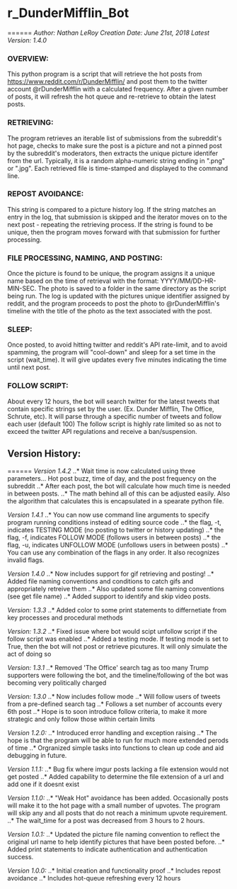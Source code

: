 # r_DunderMifflin_Bot
======
*Author: Nathan LeRoy*
*Creation Date: June 21st, 2018*
*Latest Version: 1.4.0*


### OVERVIEW:
This python program is a script that will retrieve the hot posts from https://www.reddit.com/r/DunderMifflin/ and post them to the twitter account @rDunderMifflin with a calculated frequency. After a given number of posts, it will refresh the hot queue and re-retrieve to obtain the latest posts.

### RETRIEVING:
The program retrieves an iterable list of submissions from the subreddit's hot page, checks to make sure the post is a picture and not a pinned post by the subreddit's moderators, then extracts the unique picture identifer from the url. Typically, it is a random alpha-numeric string ending in ".png" or ".jpg". Each retrieved file is time-stamped and displayed to the command line.

### REPOST AVOIDANCE:
This string is compared to a picture history log. If the string matches an entry in the log, that submission is skipped and the iterator moves on to the next post - repeating the retrieving process. If the string is found to be unique, then the program moves forward with that submission for further processing.


### FILE PROCESSING, NAMING, AND POSTING:
Once the picture is found to be unique, the program assigns it a unique name based on the time of retrieval with the format:
YYYY/MM/DD-HR-MIN-SEC. The photo is saved to a folder in the same directory as the script being run. The log is updated with the pictures unique identifier assigned by reddit, and the program proceeds to post the photo to @rDunderMifflin's timeline with the title of the photo as the text associated with the post.

### SLEEP:
Once posted, to avoid hitting twitter and reddit's API rate-limit, and to avoid spamming, the program will "cool-down" and sleep for a set time in the script (wait_time). It will give updates every five minutes indicating the time until next post.

### FOLLOW SCRIPT:
About every 12 hours, the bot will search twitter for the latest tweets that contain specific strings set by the user. (Ex. Dunder Mifflin, The Office, Schrute, etc). It will parse through a specific number of tweets and follow each user (default 100)
The follow script is highly rate limited so as not to exceed the twitter API regulations and receive a ban/suspension.


## Version History:
======
*Version 1.4.2*
..* Wait time is now calculated using three parameters... Hot post buzz, time of day, and the post frequency on the subreddit
..* After each post, the bot will calculate how much time is needed in between posts.
..* The math behind all of this can be adjusted easily. Also the algorithm that calculates this is encapsulated in a spearate python file.

*Version 1.4.1*
..* You can now use command line arguments to specify program running conditions instead of editing source code
..* the flag, -t, indicates TESTING MODE (no posting to twitter or history updating)
..* the flag, -f, indicates FOLLOW MODE (follows users in between posts)
..* the flag, -u, indicates UNFOLLOW MODE (unfollows users in between posts)
..* You can use any combination of the flags in any order. It also recognizes invalid flags.

*Version 1.4.0*
..* Now includes support for gif retrieving and posting!
..* Added file naming conventions and conditions to catch gifs and appropriately retreive them
..* Also updated some file naming conventions (see get file name)
..* Added support to identify and skip video posts. 

*Version: 1.3.3*
..* Added color to some print statements to differnetiate from key processes and procedural
	  methods

*Version: 1.3.2*
..* Fixed issue where bot would scipt unfollow script if the follow script was enabled
..* Added a testing mode. If testing mode is set to True, then the bot will not post or retrieve
	  picutures. It will only simulate the act of doing so

*Version: 1.3.1*
..* Removed 'The Office' search tag as too many Trump supporters were following the bot,
	and the timeline/following of the bot was becoming very politically charged

*Version: 1.3.0*
..* Now includes follow mode
..* Will follow users of tweets from a pre-defined search tag
..* Follows a set number of accounts every 6th post
..* Hope is to soon introduce follow criteria, to make it more strategic and only follow those within certain limits

*Version 1.2.0:*
..* Introduced error handling and exception raising
..* The hope is that the program will be able to run for much more extended perods of time
..* Orgranized simple tasks into functions to clean up code and aid debugging in future.

*Version 1.1.1:*
..* Bug fix where imgur posts lacking a file extension would not get posted
..* Added capability to determine the file extension of a url and add one if it doesnt
      exist

*Version 1.1.0:*
..* "Weak Hot" avoidance has been added. Occasionally posts will make it to the hot page with a small number of upvotes. The program will skip any and all posts that do not reach a minimum upvote requirement.
..* The wait_time for a post was decreased from 3 hours to 2 hours.

*Version 1.0.1:*
..* Updated the picture file naming convention to reflect the original url name to help identify pictures that have been posted before.
..* Added print statements to indicate authentication and authentication success.

*Version 1.0.0:*
..* Initial creation and functionality proof
..* Includes repost avoidance
..* Includes hot-queue refreshing every 12 hours
